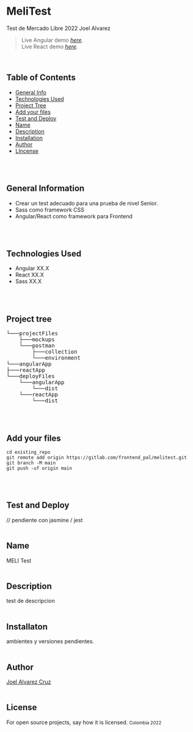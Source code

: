 # MeliTest

Test de Mercado Libre 2022 Joel Alvarez

> Live Angular demo [_here_](https://www.example.com).<br>
> Live React demo [_here_](https://www.example.com).

<br/>

## Table of Contents

- [General Info](#general-information)
- [Technologies Used](#technologies-used)
- [Project Tree](#project-tree)
- [Add your files](#add-your-files)
- [Test and Deploy](#test-and-deploy)
- [Name](#name)
- [Description](#description)
- [Installation](#installaton)
- [Author](#author)
- [LIncense](#license)

<br/>
<br/>

## General Information

- Crear un test adecuado para una prueba de nivel Senior.
- Sass como framework CSS
- Angular/React como framework para Frontend
<br/>
<br/>

## Technologies Used

- Angular XX.X
- React XX.X
- Sass XX.X
<br/>
<br/>

## Project tree
<pre>
└───projectFiles
    ├───mockups
    └───postman
        ├───collection
        └───environment
└───angularApp
├───reactApp
└───deployFiles
    └───angularApp
        └───dist
    └───reactApp
        └───dist
</pre>
<br/>
<br/>

## Add your files

```
cd existing_repo
git remote add origin https://gitlab.com/frontend_pal/melitest.git
git branch -M main
git push -uf origin main
```
<br/>
<br/>

## Test and Deploy

// pendiente con jasmine / jest
<br/>
<br/>

## Name

MELI Test
<br/>
<br/>

## Description

test de descripcion
<br/>
<br/>

## Installaton

ambientes y versiones pendientes.
<br/>
<br/>

## Author

[Joel Alvarez Cruz](https://www.linkedin.com/in/joel-alvarez-ux/)
<br/>
<br/>

## License

For open source projects, say how it is licensed.
<small>Colombia 2022</small>